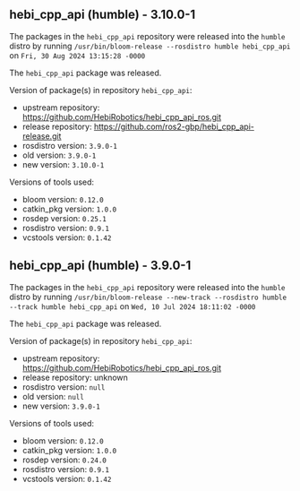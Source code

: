 ## hebi_cpp_api (humble) - 3.10.0-1

The packages in the `hebi_cpp_api` repository were released into the `humble` distro by running `/usr/bin/bloom-release --rosdistro humble hebi_cpp_api` on `Fri, 30 Aug 2024 13:15:28 -0000`

The `hebi_cpp_api` package was released.

Version of package(s) in repository `hebi_cpp_api`:

- upstream repository: https://github.com/HebiRobotics/hebi_cpp_api_ros.git
- release repository: https://github.com/ros2-gbp/hebi_cpp_api-release.git
- rosdistro version: `3.9.0-1`
- old version: `3.9.0-1`
- new version: `3.10.0-1`

Versions of tools used:

- bloom version: `0.12.0`
- catkin_pkg version: `1.0.0`
- rosdep version: `0.25.1`
- rosdistro version: `0.9.1`
- vcstools version: `0.1.42`


## hebi_cpp_api (humble) - 3.9.0-1

The packages in the `hebi_cpp_api` repository were released into the `humble` distro by running `/usr/bin/bloom-release --new-track --rosdistro humble --track humble hebi_cpp_api` on `Wed, 10 Jul 2024 18:11:02 -0000`

The `hebi_cpp_api` package was released.

Version of package(s) in repository `hebi_cpp_api`:

- upstream repository: https://github.com/HebiRobotics/hebi_cpp_api_ros.git
- release repository: unknown
- rosdistro version: `null`
- old version: `null`
- new version: `3.9.0-1`

Versions of tools used:

- bloom version: `0.12.0`
- catkin_pkg version: `1.0.0`
- rosdep version: `0.24.0`
- rosdistro version: `0.9.1`
- vcstools version: `0.1.42`


